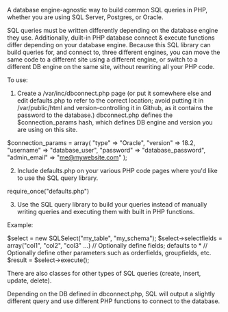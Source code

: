 A database engine-agnostic way to build common SQL queries in PHP, whether you are using SQL Server, Postgres, or Oracle. 

SQL queries must be written differently depending on the database engine they use. Additionally, duilt-in PHP database connect & execute functions differ depending on your database engine. Because this SQL library can build queries for, and connect to, three different engines, you can move the same code to a different site using a different engine, or switch to a different DB engine on the same site, without rewriting all your PHP code. 

To use:
1. Create a /var/inc/dbconnect.php page (or put it somewhere else and edit defaults.php to refer to the correct location; avoid putting it in /var/public/html and version-controlling it in Github, as it contains the password to the database.) dbconnect.php defines the $connection_params hash, which defines DB engine and version you are using on this site.

$connection_params = array(
    "type" => "Oracle",
    "version" => 18.2,
    "username" => "database_user",
    "password" => "database_password",
    "admin_email" => "me@mywebsite.com"
);

2. Include defaults.php on your various PHP code pages where you'd like to use the SQL query library.

require_once("defaults.php")

3. Use the SQL query library to build your queries instead of manually writing queries and executing them with built in PHP functions.

Example:

$select = new SQLSelect("my_table", "my_schema");
$select->selectfields = array("col1", "col2", "col3" ...) // Optionally define fields; defaults to *
// Optionally define other parameters such as orderfields, groupfields, etc.
$result = $select->execute();

There are also classes for other types of SQL queries (create, insert, update, delete).

Depending on the DB defined in dbconnect.php, SQL will output a slightly different query and use different PHP functions to connect to the database. 